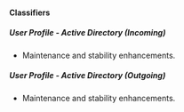
#### Classifiers
##### User Profile - Active Directory (Incoming)
- Maintenance and stability enhancements.
##### User Profile - Active Directory (Outgoing)
- Maintenance and stability enhancements.
